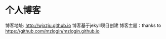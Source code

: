 # 个人博客
博客地址: <http://wjxzju.github.io>
博客基于jekyll项目创建
博客主题：thanks to <https://github.com/mzlogin/mzlogin.github.io>

